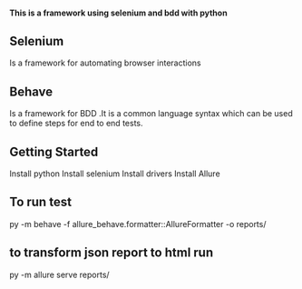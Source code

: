 #### This is a framework using selenium and bdd with python

## Selenium

Is a framework for automating browser interactions
## Behave

Is a framework for BDD .It is a common language syntax which can be used to define steps for end to end tests. 

## Getting Started
Install python
Install selenium
Install drivers
Install Allure

## To run test
py -m behave -f allure_behave.formatter::AllureFormatter -o reports/

## to transform json report to html run
py -m allure serve reports/

